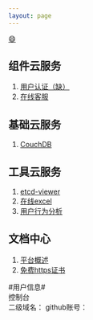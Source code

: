 ```yaml
---
layout: page
---
```

[:smile:](http://www.emoji-cheat-sheet.com/)                                                          

## 组件云服务 ##
1. [用户认证（缺）](/iam/)
2. [在线客服](http://ocs.imaicloud.com)

## 基础云服务 ##
1. [CouchDB](http://couch.imaicloud.com/_utils)

## 工具云服务 ##
1. [etcd-viewer](http://etcd.imaicloud.com)
2. [在线excel](http://ethercalc.imaicloud.com)
3. [用户行为分析](http://uba.imaicloud.com)

## 文档中心 ##
1. [平台概述](/doc/plat)
2. [免费https证书](/doc/letsencrypt-https)

<div class="adm-block">
    <div class="col-md-12">
        <div class="portlet">
            <div class="portlet-title">
                <div class="caption pull-left" style="width:50%;">#用户信息#</div>
                <div class="pull-right" style="width:50%;">
                    <a onclick="forAdmConsole()" style="cursor:pointer;">控制台</a>
                    <script type="text/javascript">
                        function forAdmConsole(){
                            window.open('https://dev.imaicloud.com/adm/console/forConsole?user_id=adm','_blank');
                        }
                    </script>
                </div>
            </div>
            <div class="portlet-body">
                <label class="caption">二级域名：<em id="adm-subdomain"></em></label>
                <label class="caption">github账号：<em id="adm-github"></em></label>
            </div>
        </div>
    </div>
</div>
